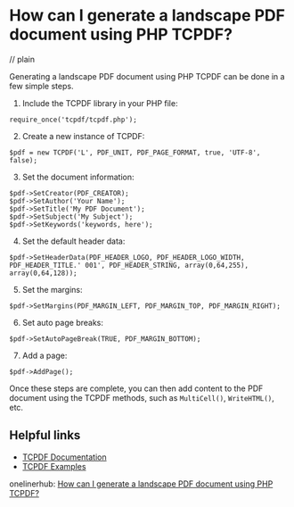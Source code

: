 # How can I generate a landscape PDF document using PHP TCPDF?
// plain

Generating a landscape PDF document using PHP TCPDF can be done in a few simple steps.

1. Include the TCPDF library in your PHP file:
```
require_once('tcpdf/tcpdf.php');
```
2. Create a new instance of TCPDF:
```
$pdf = new TCPDF('L', PDF_UNIT, PDF_PAGE_FORMAT, true, 'UTF-8', false);
```
3. Set the document information:
```
$pdf->SetCreator(PDF_CREATOR);
$pdf->SetAuthor('Your Name');
$pdf->SetTitle('My PDF Document');
$pdf->SetSubject('My Subject');
$pdf->SetKeywords('keywords, here');
```
4. Set the default header data:
```
$pdf->SetHeaderData(PDF_HEADER_LOGO, PDF_HEADER_LOGO_WIDTH, PDF_HEADER_TITLE.' 001', PDF_HEADER_STRING, array(0,64,255), array(0,64,128));
```
5. Set the margins:
```
$pdf->SetMargins(PDF_MARGIN_LEFT, PDF_MARGIN_TOP, PDF_MARGIN_RIGHT);
```
6. Set auto page breaks:
```
$pdf->SetAutoPageBreak(TRUE, PDF_MARGIN_BOTTOM);
```
7. Add a page:
```
$pdf->AddPage();
```

Once these steps are complete, you can then add content to the PDF document using the TCPDF methods, such as `MultiCell()`, `WriteHTML()`, etc.

## Helpful links
- [TCPDF Documentation](https://tcpdf.org/docs/index.php)
- [TCPDF Examples](https://tcpdf.org/examples/)

onelinerhub: [How can I generate a landscape PDF document using PHP TCPDF?](https://onelinerhub.com/php-tcpdf/how-can-i-generate-a-landscape-pdf-document-using-php-tcpdf)